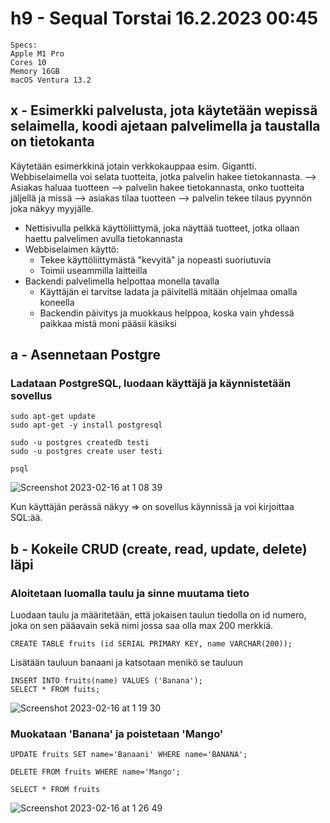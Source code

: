 # h9 - Sequal Torstai 16.2.2023 00:45 

    Specs:
    Apple M1 Pro
    Cores 10
    Memory 16GB
    macOS Ventura 13.2

## x - Esimerkki palvelusta, jota käytetään wepissä selaimella, koodi ajetaan palvelimella ja taustalla on tietokanta

Käytetään esimerkkinä jotain verkkokauppaa esim. Gigantti. Webbiselaimella voi selata tuotteita, jotka palvelin hakee tietokannasta. 
--> Asiakas haluaa tuotteen --> palvelin hakee tietokannasta, onko tuotteita jäljellä ja missä --> asiakas tilaa tuotteen --> palvelin tekee tilaus pyynnön joka näkyy myyjälle.

-   Nettisivulla pelkkä käyttöliittymä, joka näyttää tuotteet, jotka ollaan haettu palvelimen avulla tietokannasta
-   Webbiselaimen käyttö: 
    - Tekee käyttöliittymästä "kevyitä" ja nopeasti suoriutuvia
    - Toimii useammilla laitteilla
- Backendi palvelimella helpottaa monella tavalla
    - Käyttäjän ei tarvitse ladata ja päivitellä mitään ohjelmaa omalla koneella
    - Backendin päivitys ja muokkaus helppoa, koska vain yhdessä paikkaa mistä moni pääsii käsiksi


## a - Asennetaan Postgre

### Ladataan PostgreSQL, luodaan käyttäjä ja käynnistetään sovellus

    sudo apt-get update
    sudo apt-get -y install postgresql

    sudo -u postgres createdb testi
    sudo -u postgres create user testi

    psql

![Screenshot 2023-02-16 at 1 08 39](https://user-images.githubusercontent.com/104775534/219211042-d805fb61-93ed-4460-a212-4fcd82e1b2db.png)

Kun käyttäjän perässä näkyy => on sovellus käynnissä ja voi kirjoittaa SQL:ää.

## b - Kokeile CRUD (create, read, update, delete) läpi

### Aloitetaan luomalla taulu ja sinne muutama tieto

Luodaan taulu ja määritetään, että jokaisen taulun tiedolla on id numero, joka on sen pääavain sekä nimi jossa saa olla max 200 merkkiä.

    CREATE TABLE fruits (id SERIAL PRIMARY KEY, name VARCHAR(200));

Lisätään tauluun banaani ja katsotaan menikö se tauluun

    INSERT INTO fruits(name) VALUES ('Banana');
    SELECT * FROM fuits;
    
![Screenshot 2023-02-16 at 1 19 30](https://user-images.githubusercontent.com/104775534/219214366-cc66f975-cb06-43e7-8178-ab072d981c31.png)

### Muokataan 'Banana' ja poistetaan 'Mango'

    UPDATE fruits SET name='Banaani' WHERE name='BANANA';

    DELETE FROM fruits WHERE name='Mango';

    SELECT * FROM fruits

![Screenshot 2023-02-16 at 1 26 49](https://user-images.githubusercontent.com/104775534/219215604-5b947b08-b154-497d-b4fd-ee09100b9b79.png)



    
    


